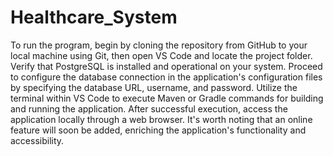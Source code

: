 # Healthcare_System
To run the program, begin by cloning the repository from GitHub to your local machine using Git, then open VS Code and locate the project folder. Verify that PostgreSQL is installed and operational on your system. Proceed to configure the database connection in the application's configuration files by specifying the database URL, username, and password. Utilize the terminal within VS Code to execute Maven or Gradle commands for building and running the application. After successful execution, access the application locally through a web browser. It's worth noting that an online feature will soon be added, enriching the application's functionality and accessibility.







